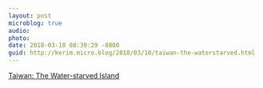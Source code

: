 ```yaml
---
layout: post
microblog: true
audio: 
photo: 
date: 2018-03-10 08:39:29 -0800
guid: http://kerim.micro.blog/2018/03/10/taiwan-the-waterstarved.html
---
```

[Taiwan: The Water-starved Island](https://english.cw.com.tw/article/article.action?id=1876)
